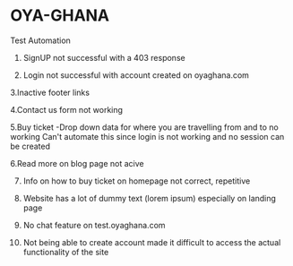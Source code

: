 # OYA-GHANA
Test Automation

1. SignUP not successful with a 403 response

2. Login not successful with account created on oyaghana.com

3.Inactive footer links

4.Contact us form not working

5.Buy ticket -Drop down data for where you are travelling from and to no working
Can't automate this since login is not working and no session can be created

6.Read more on blog page not acive

7. Info on how to buy ticket on homepage not correct, repetitive

8. Website has a lot of dummy text (lorem ipsum) especially on landing page

9. No chat feature on test.oyaghana.com

10. Not being able to create account made it difficult to access the actual functionality of the site

